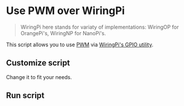 # Use PWM over WiringPi

> WiringPi here stands for variaty of implementations: WiringOP for OrangePi's, WiringNP for NanoPi's.

This script allows you to use [PWM](https://en.wikipedia.org/wiki/Pulse-width_modulation) via [WiringPi's GPIO utility](https://projects.drogon.net/raspberry-pi/wiringpi/the-gpio-utility/).

## Customize script

Change it to fit your needs.

## Run script


